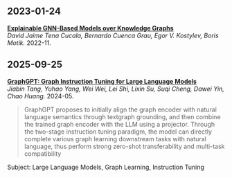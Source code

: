## 2023-01-24
[**Explainable GNN-Based Models over Knowledge Graphs**](https://openreview.net/pdf?id=CrCvGNHAIrz)  
*David Jaime Tena Cucala, Bernardo Cuenca Grau, Egor V. Kostylev, Boris Motik.* 2022-11.

## 2025-09-25

[**GraphGPT: Graph Instruction Tuning for Large Language Models**](https://arxiv.org/pdf/2310.13023)  
*Jiabin Tang, Yuhao Yang, Wei Wei, Lei Shi, Lixin Su, Suqi Cheng, Dawei Yin, Chao Huang.* 2024-05.
> GraphGPT proposes to initially align
the graph encoder with natural language semantics through textgraph grounding, and then combine the trained graph encoder
with the LLM using a projector. Through the two-stage instruction tuning paradigm, the model can directly complete various
graph learning downstream tasks with natural language, thus perform strong zero-shot transferability and multi-task compatibility

Subject: Large Language Models, Graph Learning, Instruction Tuning